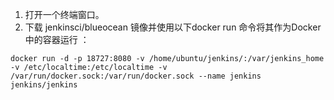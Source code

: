 1. 打开一个终端窗口。
2. 下载 jenkinsci/blueocean 镜像并使用以下docker run 命令将其作为Docker中的容器运行 ：
```
docker run -d -p 18727:8080 -v /home/ubuntu/jenkins/:/var/jenkins_home -v /etc/localtime:/etc/localtime -v /var/run/docker.sock:/var/run/docker.sock --name jenkins jenkins/jenkins
```

